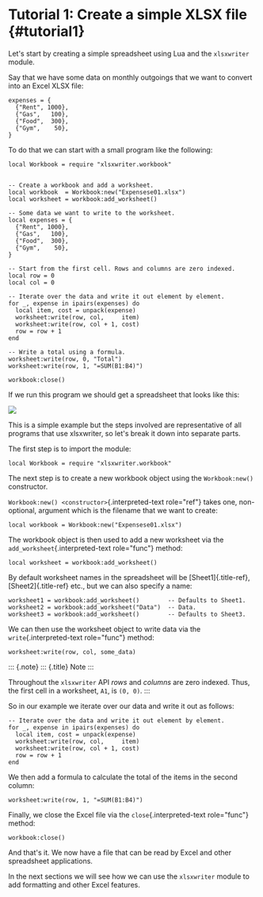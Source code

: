 Tutorial 1: Create a simple XLSX file {#tutorial1}
=====================================

Let\'s start by creating a simple spreadsheet using Lua and the
`xlsxwriter` module.

Say that we have some data on monthly outgoings that we want to convert
into an Excel XLSX file:

    expenses = {
      {"Rent", 1000},
      {"Gas",   100},
      {"Food",  300},
      {"Gym",    50},
    }

To do that we can start with a small program like the following:

``` {.lua}
local Workbook = require "xlsxwriter.workbook"


-- Create a workbook and add a worksheet.
local workbook  = Workbook:new("Expensese01.xlsx")
local worksheet = workbook:add_worksheet()

-- Some data we want to write to the worksheet.
local expenses = {
  {"Rent", 1000},
  {"Gas",   100},
  {"Food",  300},
  {"Gym",    50},
}

-- Start from the first cell. Rows and columns are zero indexed.
local row = 0
local col = 0

-- Iterate over the data and write it out element by element.
for _, expense in ipairs(expenses) do
  local item, cost = unpack(expense)
  worksheet:write(row, col,     item)
  worksheet:write(row, col + 1, cost)
  row = row + 1
end

-- Write a total using a formula.
worksheet:write(row, 0, "Total")
worksheet:write(row, 1, "=SUM(B1:B4)")

workbook:close()
```

If we run this program we should get a spreadsheet that looks like this:

![](/files/luapower/xlsxwriter/_images/tutorial01.png)

This is a simple example but the steps involved are representative of
all programs that use xlsxwriter, so let\'s break it down into separate
parts.

The first step is to import the module:

    local Workbook = require "xlsxwriter.workbook"

The next step is to create a new workbook object using the
`Workbook:new()` constructor.

`Workbook:new() <constructor>`{.interpreted-text role="ref"} takes one,
non-optional, argument which is the filename that we want to create:

    local workbook = Workbook:new("Expensese01.xlsx")

The workbook object is then used to add a new worksheet via the
`add_worksheet`{.interpreted-text role="func"} method:

    local worksheet = workbook:add_worksheet()

By default worksheet names in the spreadsheet will be
[Sheet1]{.title-ref}, [Sheet2]{.title-ref} etc., but we can also specify
a name:

    worksheet1 = workbook:add_worksheet()        -- Defaults to Sheet1.
    worksheet2 = workbook:add_worksheet("Data")  -- Data.
    worksheet3 = workbook:add_worksheet()        -- Defaults to Sheet3.

We can then use the worksheet object to write data via the
`write`{.interpreted-text role="func"} method:

    worksheet:write(row, col, some_data)

::: {.note}
::: {.title}
Note
:::

Throughout the `xlsxwriter` API *rows* and *columns* are zero indexed.
Thus, the first cell in a worksheet, `A1`, is `(0, 0)`.
:::

So in our example we iterate over our data and write it out as follows:

    -- Iterate over the data and write it out element by element.
    for _, expense in ipairs(expenses) do
      local item, cost = unpack(expense)
      worksheet:write(row, col,     item)
      worksheet:write(row, col + 1, cost)
      row = row + 1
    end

We then add a formula to calculate the total of the items in the second
column:

    worksheet:write(row, 1, "=SUM(B1:B4)")

Finally, we close the Excel file via the `close`{.interpreted-text
role="func"} method:

    workbook:close()

And that\'s it. We now have a file that can be read by Excel and other
spreadsheet applications.

In the next sections we will see how we can use the `xlsxwriter` module
to add formatting and other Excel features.
